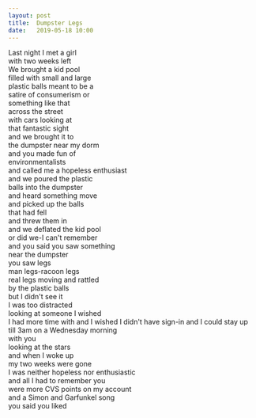 ```yaml
---
layout: post
title:  Dumpster Legs
date:   2019-05-18 10:00
---
```

Last night I met a girl  
with two weeks left  
We brought a kid pool  
filled with small and large  
plastic balls meant to be a  
satire of consumerism or  
something like that  
across the street  
with cars looking at  
that fantastic sight  
and we brought it to  
the dumpster near my dorm  
and you made fun of  
environmentalists  
and called me a hopeless enthusiast  
and we poured the plastic  
balls into the dumpster  
and heard something move  
and picked up the balls  
that had fell  
and threw them in  
and we deflated the kid pool  
or did we-I can't remember  
and you said you saw something  
near the dumpster  
you saw legs  
man legs-racoon legs  
real legs moving and rattled  
by the plastic balls  
but I didn't see it  
I was too distracted  
looking at someone I wished  
I had more time with and I wished
I didn't have sign-in and I could stay up  
till 3am on a Wednesday morning  
with you  
looking at the stars  
and when I woke up  
my two weeks were gone  
I was neither hopeless nor enthusiastic  
and all I had to remember you  
were more CVS points on my account  
and a Simon and Garfunkel song  
you said you liked  
